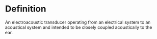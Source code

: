 # Definition

An electroacoustic transducer operating from an electrical system to an
acoustical system and intended to be closely coupled acoustically to the
ear.
